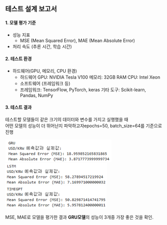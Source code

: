 ## 테스트 설계 보고서

#### 1. 모델 평가 기준
- 성능 지표
    - MSE (Mean Squared Error), MAE (Mean Absolute Error)
- 처리 속도 (추론 시간, 학습 시간)
#### 2. 테스트 환경
- 하드웨어(GPU, 메모리, CPU 환경)
    - 하드웨어
    GPU: NVIDIA Tesla V100
    메모리: 32GB RAM
    CPU: Intel Xeon
    - 소프트웨어 (프레임워크 등)
    - 프레임워크: TensorFlow, PyTorch, keras 
      기타 도구: Scikit-learn, Pandas, NumPy
    
#### 3. 테스트 결과
   테스트할 모델들이 같은 크기의 데이터와 변수를 가지고 실행했을 때    
   어떤 모델의 성능이 더 뛰어난지 파악하고자epochs=50, batch_size=64를 기준으로 진행
   
 ![GRUPRE](image/GRU_pre.png)  ![LSTMPRE](image/LSTM_pre.png) ![TIMEPRE](image/TIMEGPT_pre.png)

MSE, MAE로 모델을 평가한 결과 **GRU모델**의 성능이 3개중 가장 좋은 것을 확인.
   
